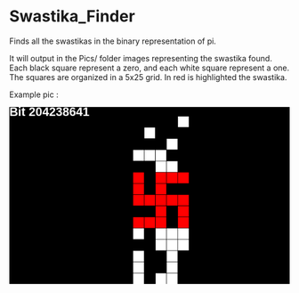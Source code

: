 # Swastika_Finder
Finds all the swastikas in the binary representation of pi.

It will output in the Pics/ folder images representing the swastika found. Each black square represent a zero, and each white square represent
a one. The squares are organized in a 5x25 grid. In red is highlighted the swastika.

Example pic : 

![Screenshot](Outputpic_204238641.png)
